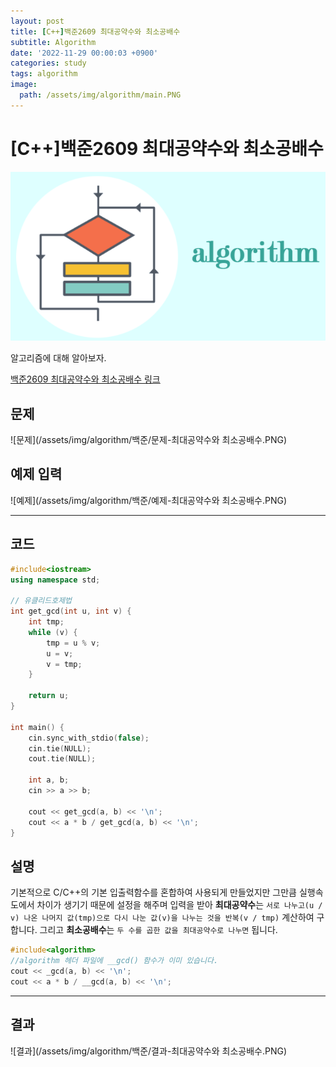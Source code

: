 ```yaml
---
layout: post
title: [C++]백준2609 최대공약수와 최소공배수
subtitle: Algorithm
date: '2022-11-29 00:00:03 +0900'
categories: study
tags: algorithm
image:
  path: /assets/img/algorithm/main.PNG
---
```


# [C++]백준2609 최대공약수와 최소공배수

![사진](/assets/img/algorithm/main.PNG)

알고리즘에 대해 알아보자.

[백준2609 최대공약수와 최소공배수 링크](https://www.acmicpc.net/problem/2609)

<!--more-->

## 문제
![문제](/assets/img/algorithm/백준/문제-최대공약수와 최소공배수.PNG)

## 예제 입력
![예제](/assets/img/algorithm/백준/예제-최대공약수와 최소공배수.PNG)

---

## 코드
```cpp
#include<iostream>
using namespace std;

// 유클리드호제법
int get_gcd(int u, int v) {
	int tmp;
	while (v) {
		tmp = u % v;
		u = v;
		v = tmp;
	}

	return u;
}

int main() {
    cin.sync_with_stdio(false);
    cin.tie(NULL);
    cout.tie(NULL);

	int a, b;
	cin >> a >> b;

	cout << get_gcd(a, b) << '\n';
	cout << a * b / get_gcd(a, b) << '\n';
}
```
## 설명
기본적으로 C/C++의 기본 입출력함수를 혼합하여 사용되게 만들었지만 그만큼 실행속도에서 차이가 생기기 때문에 설정을 해주며 입력을 받아 **최대공약수**는 `서로 나누고(u / v) 나온 나머지 값(tmp)으로 다시 나눈 값(v)을 나누는 것을 반복(v / tmp)` 계산하여 구합니다. 그리고 **최소공배수**는 `두 수를 곱한 값을 최대공약수로 나누면` 됩니다.
```cpp
#include<algorithm>
//algorithm 헤더 파일에 __gcd() 함수가 이미 있습니다.
cout << _gcd(a, b) << '\n';
cout << a * b / __gcd(a, b) << '\n';
```

---

## 결과
![결과](/assets/img/algorithm/백준/결과-최대공약수와 최소공배수.PNG)